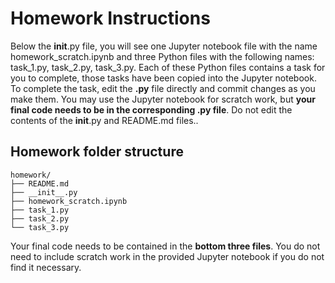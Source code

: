 # Homework Instructions

Below the __init__.py file, you will see one Jupyter notebook file with the name homework_scratch.ipynb and three Python files with the following names: task_1.py, task_2.py, task_3.py. Each of these Python files contains a task for you to complete, those tasks have been copied into the Jupyter notebook. To complete the task, edit the **.py** file directly and commit changes as you make them. You may use the Jupyter notebook for scratch work, but **your final code needs to be in the corresponding .py file**. Do not edit the contents of the __init__.py and README.md files..

## Homework folder structure
```
homework/
├── README.md
├── __init__.py
├── homework_scratch.ipynb
├── task_1.py
├── task_2.py
└── task_3.py
```
Your final code needs to be contained in the **bottom three files**. You do not need to include scratch work in the provided Jupyter notebook if you do not find it necessary.
